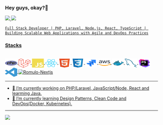 ### Hey guys, okay?👋

<div>
  <a href="https://github.com/romulo2735">
  <img height="180em" src="https://github-readme-stats-sigma-five.vercel.app/api?username=romulo2735&show_icons=true&theme=dark&include_all_commits=true&count_private=true"/>
  <img height="180em" src="https://github-readme-stats-sigma-five.vercel.app/api/top-langs/?username=romulo2735&layout=compact&langs_count=7&theme=dark"/>
</div>

    Full Stack Developer | PHP, Laravel, Node.js, React, TypeScript | Building Scalable Web Applications with Agile and DevOps Practices​

### Stacks
  
<div style="display: inline_block"><br>
  <img align="center" alt="Romulo-Php" height="30" width="40" src="https://raw.githubusercontent.com/devicons/devicon/master/icons/php/php-original.svg">
  <img align="center" alt="Romulo-Laravel" height="30" width="40" src="https://raw.githubusercontent.com/devicons/devicon/master/icons/laravel/laravel-original.svg">
  <img align="center" alt="Romulo-Js" height="30" width="40" src="https://raw.githubusercontent.com/devicons/devicon/master/icons/javascript/javascript-plain.svg">
  <img align="center" alt="Romulo-React" height="30" width="40" src="https://raw.githubusercontent.com/devicons/devicon/master/icons/react/react-original.svg">
  <img align="center" alt="Romulo-HTML" height="30" width="40" src="https://raw.githubusercontent.com/devicons/devicon/master/icons/html5/html5-original.svg">
  <img align="center" alt="Romulo-CSS" height="30" width="40" src="https://raw.githubusercontent.com/devicons/devicon/master/icons/css3/css3-original.svg">
  <img align="center" alt="Romulo-Jira" height="30" width="40" src="https://raw.githubusercontent.com/devicons/devicon/master/icons/jira/jira-original.svg">
  <img align="center" alt="Romulo-Aws" height="30" width="40" src="https://raw.githubusercontent.com/devicons/devicon/master/icons/amazonwebservices/amazonwebservices-original-wordmark.svg">
  <img align="center" alt="Romulo-Docker" height="30" width="40" src="https://raw.githubusercontent.com/devicons/devicon/master/icons/docker/docker-original.svg">
  <img align="center" alt="Romulo-Mysql" height="30" width="40" src="https://raw.githubusercontent.com/devicons/devicon/master/icons/mysql/mysql-original.svg">
  <img align="center" alt="Romulo-PhpStorm" height="30" width="40" src="https://raw.githubusercontent.com/devicons/devicon/master/icons/phpstorm/phpstorm-original.svg">
  <img align="center" alt="Romulo-Vscode" height="30" width="40" src="https://raw.githubusercontent.com/devicons/devicon/master/icons/vscode/vscode-plain.svg">
  <img align="center" alt="Romulo-Nextjs" height="30" width="40" src="https://github.com/devicons/devicon/tree/master/icons/nextjs/nextjs-plain.svg">
</div>
<hr>
  
- 🔭 I’m currently working on PHP/Laravel, JavaScript/Node, React and learming Java.
- 🌱 I’m currently learning Design Patterns, Clean Code and DevOps(Docker, Kubernetes).

<hr>
<a href="[ttps://www.linkedin.com/in/romulo-sousa-72b47410b](https://www.linkedin.com/in/romulosousa-dev/)" target="_blank">
  <img src="https://img.shields.io/badge/-LinkedIn-%230077B5?style=for-the-badge&logo=linkedin&logoColor=white" target="_blank">
</a>

